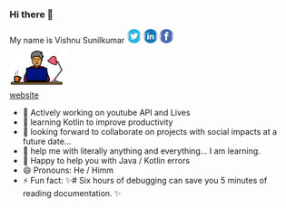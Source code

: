 ### Hi there 👋
My name is Vishnu Sunilkumar  <td>  <a href="https://twitter.com/metvsk"><img src="images/logo_twitter.png" width=25></a>
<a href="https://www.linkedin.com/in/metvsk/"><img src="images/logo_linked_in.png" width=25></a>
<a href="https://www.facebook.com/metvsk/"><img src="images/logo_fb.png" width=25></a>
<br>
<img src="logo.png" width=100><br>
<a href="https://www.chillandcode.com">website</a>
  
- 🔭 Actively working on youtube API and Lives
- 🌱 learning Kotlin to improve productivity
- 👯 looking forward to collaborate on projects with social impacts at a future date...
- 🤔 help me with literally anything and everything... I am learning.
- 💬 Happy to help you with Java / Kotlin errors
- 😄 Pronouns: He / Himm
- ⚡ Fun fact:  ✨# Six hours of debugging can save you 5 minutes of reading documentation. ✨

<!--
**metvsk/metvsk** is a ✨ _special_ ✨ repository because its `README.md` (this file) appears on your GitHub profile.

Here are some ideas to get you started:
-->
